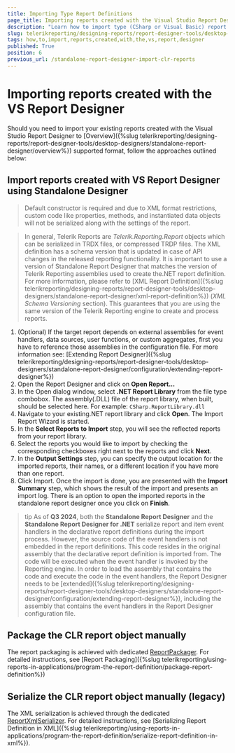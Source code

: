 ```yaml
---
title: Importing Type Report Definitions
page_title: Importing reports created with the Visual Studio Report Designer
description: "Learn how to import type (CSharp or Visual Basic) report definitions from DLL files, created with the Visual Studio Report Designer."
slug: telerikreporting/designing-reports/report-designer-tools/desktop-designers/standalone-report-designer/how-to-import-reports-created-with-the-vs-report-designer
tags: how,to,import,reports,created,with,the,vs,report,designer
published: True
position: 6
previous_url: /standalone-report-designer-import-clr-reports
---
```


# Importing reports created with the VS Report Designer

Should you need to import your existing reports created with the Visual Studio Report Designer to [Overview]({%slug telerikreporting/designing-reports/report-designer-tools/desktop-designers/standalone-report-designer/overview%}) supported format, follow the approaches outlined below:

## Import reports created with VS Report Designer using Standalone Designer

> Default constructor is required and due to XML format restrictions, custom code like properties, methods, and instantiated data objects will not be serialized along with the settings of the report.

> In general, Telerik Reports are *Telerik.Reporting.Report* objects which can be serialized in TRDX files, or compressed TRDP files. The XML definition has a schema version that is updated in case of API changes in the released reporting functionality. It is important to use a version of Standalone Report Designer that matches the version of Telerik Reporting assemblies used to create the.NET report definition. For more information, please refer to [XML Report Definition]({%slug telerikreporting/designing-reports/report-designer-tools/desktop-designers/standalone-report-designer/xml-report-definition%}) (*XML Schema Versioning* section). This guarantees that you are using the same version of the Telerik Reporting engine to create and process reports.

1. (Optional) If the target report depends on external assemblies for event handlers, data sources, user functions, or custom aggregates, first you have to reference those assemblies in the configuration file. For more information see: [Extending Report Designer]({%slug telerikreporting/designing-reports/report-designer-tools/desktop-designers/standalone-report-designer/configuration/extending-report-designer%})
1. Open the Report Designer and click on __Open Report...__
1. In the Open dialog window, select __.NET Report Library__ from the file type combobox. The assembly(.DLL) file of the report library, when built, should be selected here. For example: `CSharp.ReportLibrary.dll`
1. Navigate to your existing.NET report library and click __Open__. The Import Report Wizard is started.
1. In the __Select Reports to Import__ step, you will see the reflected reports from your report library.
1. Select the reports you would like to import by checking the corresponding checkboxes right next to the reports and click __Next__.
1. In the __Output Settings__ step, you can specify the output location for the imported reports, their names, or a different location if you have more than one report.
1. Click Import. Once the import is done, you are presented with the __Import Summary__ step, which shows the result of the import and presents an import log. There is an option to open the imported reports in the standalone report designer once you click on __Finish__.

>tip As of __Q3 2024__, both the __Standalone Report Designer__ and the __Standalone Report Designer for .NET__ serialize report and item event handlers in the declarative report definitions during the import process. However, the source code of the event handlers is not embedded in the report definitions. This code resides in the original assembly that the declarative report definition is imported from. The code will be executed when the event handler is invoked by the Reporting engine. In order to load the assembly that contains the code and execute the code in the event handlers, the Report Designer needs to be [extended]({%slug telerikreporting/designing-reports/report-designer-tools/desktop-designers/standalone-report-designer/configuration/extending-report-designer%}), including the assembly that contains the event handlers in the Report Designer configuration file.

## Package the CLR report object manually

The report packaging is achieved with dedicated [ReportPackager](/api/Telerik.Reporting.ReportPackager). For detailed instructions, see [Report Packaging]({%slug telerikreporting/using-reports-in-applications/program-the-report-definition/package-report-definition%})

## Serialize the CLR report object manually (legacy)

The XML serialization is achieved through the dedicated [ReportXmlSerializer](/api/Telerik.Reporting.XmlSerialization.ReportXmlSerializer). For detailed instructions, see [Serializing Report Definition in XML]({%slug telerikreporting/using-reports-in-applications/program-the-report-definition/serialize-report-definition-in-xml%}).
